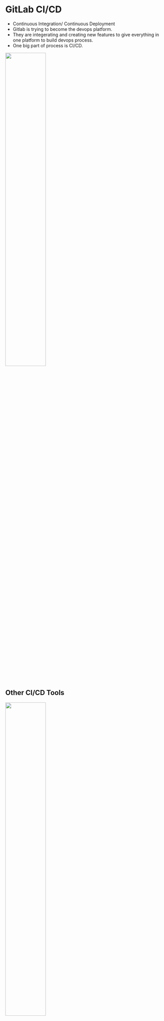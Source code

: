 # GitLab CI/CD
* Continuous Integration/ Continuous Deployment
* Gitlab is trying to become the devops platform. 
* They are integerating and creating new features to give everything in one platform to build devops process.
* One big part of process is CI/CD.

<img src="https://github.com/user-attachments/assets/c446bb77-3672-45a0-83ff-e4a5705fcc81" style="width: 50%;" />

## Other CI/CD Tools

<img src="https://github.com/user-attachments/assets/65696fbc-e63a-4b94-8c38-3a043c6acc69" style="width: 50%;" />


## GitLab CI/CD Architecture
* Gitlab instance or Gitlab server: It host application codes and pipeline
* Gitlab runners: They are executing the pipelines. They are connected to Gitlab servers.
 * It could run pipeline on OS or docker 

## Demo Python Application
1. Test the code in local
``` make test ```

2. Create CI/CD pipeline code in YAML format and store it in ```.gitlab-ci.yml``` file name
   * By creating the file and on "commit the code" button, gitlab start to run the current CI/CD pipeline

<img src="https://github.com/user-attachments/assets/4fddb94d-b5a0-4063-acad-cd596143099b" style="width: 50%;" />

```
variables: 
  IMAGE_NAME: nanajanashia/demo-app
  IMAGE_TAG: python-app-1.0

stages: > running jobs in order
  - test
  - build
  - deploy

run_tests: > name of job
  stage: test
  image: python:3.9-slim-buster > gitlab runner
  before_script: > run the command before running scripts
    - apt-get update && apt-get install make > The python code needs python, pip (to install libraries) and make (to run). The python image misses make. Hence we should install it.
  script: > list of commands should be run 
    - make test


build_image:
  stage: build
  image: docker:20.10.16
  services: > It is a container which start at the same time as job container. Job container uses the container in build time like mysql, daemon, etc.
    - docker:20.10.16-dind
  variables:
    DOCKER_TLS_CERTDIR: "/certs" > docker creates certificate in this location. The certificate will share between service and job container
  before_script:
    - docker login -u $REGISTRY_USER -p $REGISTRY_PASS > login to dockerhub(private repository) > define variable in gitlab>settings> CI/CD>variables : these variables are availabe in pipeline code > Also the dockerhub is default. If another docker registery exist we can specify it by its address at the end of command: [register_url]
  script:
    - docker build -t $IMAGE_NAME:$IMAGE_TAG . > build docker image by using DOCKERFILE which exist in root of gitlab > IMAGE_NAME=repository location+image name>e.g. hub.docker.com/nanajanashia/demo-app > dockerhub is default
    - docker push $IMAGE_NAME:$IMAGE_TAG > the default repository is dockerhub


deploy: > Deployment server: To connect to server, here uses ssh command. It needs ssh key. It needs to set ssh private and public key. Assume the server is pure OS, it needs docker to be installed. 
  stage: deploy
  before_script:
    - chmod 400 $SSH_KEY > Because the ssh_key stored in file type, it needs to set permission for the file.
  script:
    - ssh -o StrictHostKeyChecking=no -i $SSH_KEY root@161.35.223.117 " > define ssh_key in gitlab>setting>CI/CD>variable > we should disable interactive step by stictho... option > by connecting to server run commands:
        docker login -u $REGISTRY_USER -p $REGISTRY_PASS && > login to pull the image
        docker ps -aq | xargs docker stop | xargs docker rm && > by running each time, it needs to remove previous version and run new one
        docker run -d -p 5000:5000 $IMAGE_NAME:$IMAGE_TAG" >  pull and run the app in specific port

```

### Check Pipeline 
In gitlab>CI/CD:
* Pipeline: show the list view of all pipeline execution and their state (passed)
* Jobs: show list of jobs. Also, the logs of jobs can be checked here.

![image](https://github.com/user-attachments/assets/9d56574f-9231-4af5-8f06-5dd964a2c230)


### Define Scretry in Setting
gitlab>settings> CI/CD > Variable to store passwords which should not be included in repository. 
![image](https://github.com/user-attachments/assets/d8d3aba9-1660-4dc9-a6c8-35d3df66dd87)


### Add SSH key of server to setting
gitlab>settings> CI/CD > Variable to create a file to store SSH key. It is stored in file because we are going to reference it as a file.
![image](https://github.com/user-attachments/assets/d3781434-78c6-4736-8626-9f4a3fae172e)



4. In pipeline three command have to be available: make 
